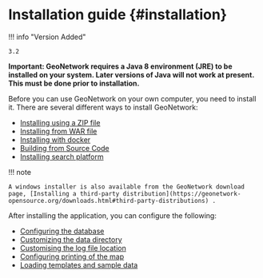 # Installation guide {#installation}

!!! info "Version Added"

    3.2


**Important: GeoNetwork requires a Java 8 environment (JRE) to be installed on your system. Later versions of Java will not work at present. This must be done prior to installation.**

Before you can use GeoNetwork on your own computer, you need to install it. There are several different ways to install GeoNetwork:

-   [Installing using a ZIP file](installing-from-zip.md)
-   [Installing from WAR file](installing-from-war-file.md)
-   [Installing with docker](installing-with-docker.md)
-   [Building from Source Code](installing-from-source-code.md)
-   [Installing search platform](installing-index.md)

!!! note

    A windows installer is also available from the GeoNetwork download page, [Installing a third-party distribution](https://geonetwork-opensource.org/downloads.html#third-party-distributions) .


After installing the application, you can configure the following:

-   [Configuring the database](configuring-database.md)
-   [Customizing the data directory](customizing-data-directory.md)
-   [Customising the log file location](logging.md)
-   [Configuring printing of the map](map-print-setup.md)
-   [Loading templates and sample data](loading-samples.md)
